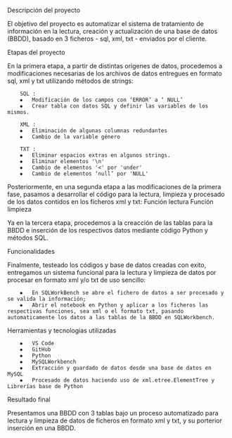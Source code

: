 
Descripción del proyecto

El objetivo del proyecto es automatizar el sistema de tratamiento de información en la lectura, creación y actualización de una base de datos (BBDD), basado en 3 ficheros - sql, xml, txt -  enviados por el cliente.

Etapas del proyecto

En la primera etapa, a partir de distintas origenes de datos, procedemos a modificaciones necesarias de los archivos de datos entregues en formato sql, xml y txt utilizando métodos de strings:

        SQL : 
        ⦁	Modificación de los campos con ‘ERROR’ a ‘ NULL’ 
        ⦁	Crear tabla con datos SQL y definir las variables de los mismos.

        XML : 
        ⦁	Eliminación de algunas columnas redundantes 
        ⦁	Cambio de la variable género

        TXT : 
        ⦁	Eliminar espacios extras en algunos strings.
        ⦁	Eliminar elementos '\n' 
        ⦁	Cambio de elementos '<' por 'under'
        ⦁	Cambio de elementos ‘null’ por 'NULL' 

Posteriormente, en una segunda etapa a las modificaciones de la primera fase, pasamos a desarrollar el código para la lectura, limpieza y procesado de los datos contidos en los ficheros xml y txt:
	        Función lectura
	        Función limpieza

Ya en la tercera etapa, procedemos a la creacción de las tablas para la BBDD e inserción de los respectivos datos mediante código Python y métodos SQL.


Funcionalidades

Finalmente, testeado los códigos y base de datos creadas con exito, entregamos un sistema funcional para la lectura y limpieza de datos por procesar en formato xml y/o txt de uso sencillo:

        ⦁	En SQLWorkBench se abre el fichero de datos a ser procesado y se valida la información;
        ⦁	Abrir el notebook en Python y aplicar a los ficheros las respectivas funciones, sea xml o el formato txt, pasando automaticamente los datos a las tablas de la BBDD en SQLWorkbench.


Herramientas y tecnologias utilizadas 

        ⦁	VS Code
        ⦁	GitHub
        ⦁	Python 
        ⦁	MySQLWorkbench 
        ⦁	Extracción y guardado de datos desde una base de datos en MySQL
        ⦁	Procesado de datos haciendo uso de xml.etree.ElementTree y Librerías base de Python

Resultado final

Presentamos una BBDD con 3 tablas bajo un proceso automatizado para lectura y limpieza de datos de ficheros en formato xml y txt, y su porterior inserción en una BBDD.
